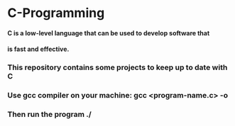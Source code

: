 # C-Programming
#### C is a low-level language that can be used to develop software that
#### is fast and effective.

### This repository contains some projects to keep up to date with C

### Use gcc compiler on your machine: gcc <program-name.c> -o <out-name>
### Then run the program ./<out-name>
